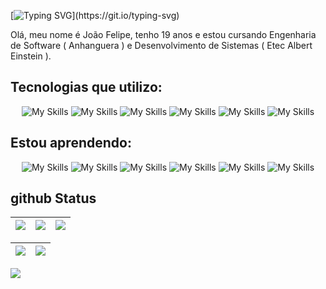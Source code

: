 [![Typing SVG](https://readme-typing-svg.demolab.com?font=Fira+Code&duration=3000&pause=2000&color=00C647&&center=false&Center=truewidth=100%&lines=Bem+vindo+ao+meu+github;Meu+nome+é+João+Felipe;Tenho+19+anos.;Sou+desenvolvedor+web!;)](https://git.io/typing-svg)

Olá, meu nome é João Felipe, tenho 19 anos e estou cursando Engenharia de Software ( Anhanguera ) e Desenvolvimento de Sistemas ( Etec Albert Einstein ).

## Tecnologias que utilizo:

<div align="center">
  
  ![My Skills](https://skillicons.dev/icons?i=git,&theme=dark)
  ![My Skills](https://skillicons.dev/icons?i=nodejs,&theme=dark)
  ![My Skills](https://skillicons.dev/icons?i=bootstrap,&theme=dark)
  ![My Skills](https://skillicons.dev/icons?i=js,&theme=dark)
  ![My Skills](https://skillicons.dev/icons?i=css,&theme=dark)
  ![My Skills](https://skillicons.dev/icons?i=html,&theme=dark)

</div>

## Estou aprendendo:

<div align="center">
  
  ![My Skills](https://skillicons.dev/icons?i=python,&theme=dark)
  ![My Skills](https://skillicons.dev/icons?i=cs,&theme=dark)
  ![My Skills](https://skillicons.dev/icons?i=arduino,&theme=dark)
  ![My Skills](https://skillicons.dev/icons?i=cpp,&theme=dark)
  ![My Skills](https://skillicons.dev/icons?i=mysql,&theme=dark)
  ![My Skills](https://skillicons.dev/icons?i=react,&theme=dark)
  
</div>

## github Status

| ![](http://github-profile-summary-cards.vercel.app/api/cards/stats?username=J0A0F3L1P3&theme=nord_dark) | ![](http://github-profile-summary-cards.vercel.app/api/cards/repos-per-language?username=J0A0F3L1P3&hide=Html&theme=nord_dark) | ![](http://github-profile-summary-cards.vercel.app/api/cards/most-commit-language?username=J0A0F3L1P3&theme=nord_dark) |
| :-: | :-: | :-: |

| ![](http://github-profile-summary-cards.vercel.app/api/cards/profile-details?username=J0A0F3L1P3&theme=nord_dark) | ![](https://github-readme-streak-stats.herokuapp.com/?user=J0A0F3L1P3&hide_border=true&date_format=M%20j%5B%2C%20Y%5D&background=2D3742&stroke=2D3742&ring=6bbbca&fire=6bbbca&currStreakNum=fff&sideNums=6bbbca&currStreakLabel=6bbbca&sideLabels=fff&dates=fff) |
| :-: | :-: |

![](https://github.com/J0A0F3L1P3/J0A0F3L1P3/blob/master/generated/languages.svg)
